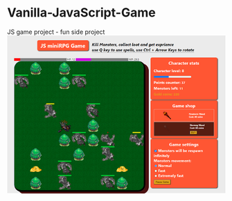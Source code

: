 # Vanilla-JavaScript-Game
JS game project - fun side project
![Game Screen](./images/game-info.png)
